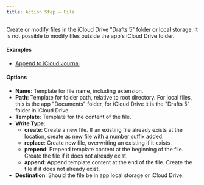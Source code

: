 ```yaml
---
title: Action Step – File
---
```


Create or modify files in the iCloud Drive "Drafts 5" folder or local storage. It is not possible to modify files outside the app's iCloud Drive folder.

#### Examples

- [Append to iCloud Journal](http://actions.getdrafts.com/a/1EY)

#### Options

- **Name**: Template for file name, including extension.
- **Path**: Template for folder path, relative to root directory. For local files, this is the app "Documents" folder, for iCloud Drive it is the "Drafts 5" folder in iCloud Drive.
- **Template**: Template for the content of the file.
- **Write Type**:
  - **create**: Create a new file. If an existing file already exists at the location, create as new file with a number suffix added.
  - **replace**: Create new file, overwriting an existing if it exists.
  - **prepend**: Prepend template content at the beginning of the file. Create the file if it does not already exist.
  - **append**: Append template content at the end of the file. Create the file if it does not already exist.
- **Destination**: Should the file be in app local storage or iCloud Drive.
